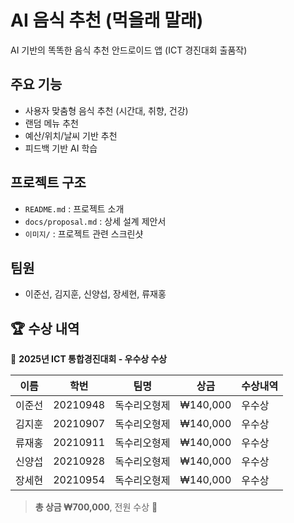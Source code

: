 # AI 음식 추천 (먹을래 말래)

AI 기반의 똑똑한 음식 추천 안드로이드 앱 (ICT 경진대회 출품작)

## 주요 기능
- 사용자 맞춤형 음식 추천 (시간대, 취향, 건강)
- 랜덤 메뉴 추천
- 예산/위치/날씨 기반 추천
- 피드백 기반 AI 학습

## 프로젝트 구조
- `README.md` : 프로젝트 소개
- `docs/proposal.md` : 상세 설계 제안서
- `이미지/` : 프로젝트 관련 스크린샷

## 팀원
- 이준선, 김지훈, 신양섭, 장세현, 류재홍

## 🏆 수상 내역

📌 **2025년 ICT 통합경진대회 - 우수상 수상**

| 이름   | 학번       | 팀명           | 상금     | 수상내역 |
|--------|------------|----------------|----------|----------|
| 이준선 | 20210948   | 독수리오형제   | ₩140,000 | 우수상   |
| 김지훈 | 20210907   | 독수리오형제   | ₩140,000 | 우수상   |
| 류재홍 | 20210911   | 독수리오형제   | ₩140,000 | 우수상   |
| 신양섭 | 20210928   | 독수리오형제   | ₩140,000 | 우수상   |
| 장세현 | 20210954   | 독수리오형제   | ₩140,000 | 우수상   |

> **총 상금 ₩700,000**, 전원 수상 🎉
